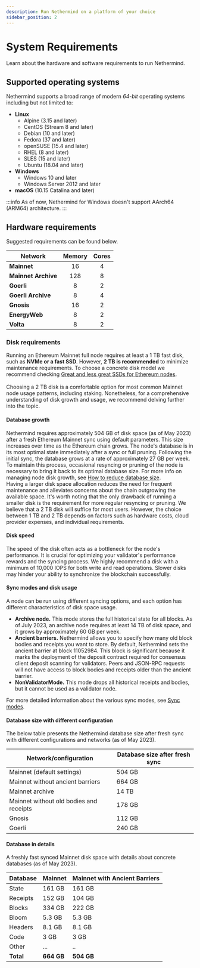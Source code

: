 ```yaml
---
description: Run Nethermind on a platform of your choice
sidebar_position: 2
---
```


# System Requirements

Learn about the hardware and software requirements to run Nethermind.&#x20;

## Supported operating systems

Nethermind supports a broad range of modern _64-bit_ operating systems including but not limited to:

* **Linux**
	* Alpine (3.15 and later)
	* CentOS (Stream 8 and later)
	* Debian (10 and later)
	* Fedora (37 and later)
	* openSUSE (15.4 and later)
	* RHEL (8 and later)
	* SLES (15 and later)
	* Ubuntu (18.04 and later)
* **Windows**
	* Windows 10 and later
	* Windows Server 2012 and later
* **macOS** (10.15 Catalina and later)

:::info
As of now, Nethermind for Windows doesn't support AArch64 (ARM64) architecture.
:::

## Hardware requirements

Suggested requirements can be found below.

| Network             | Memory | Cores |
|---------------------|:------:|:-----:|
| **Mainnet**         |   16   |   4   |
| **Mainnet Archive** |  128   |   8   |
| **Goerli**          |   8    |   2   |
| **Goerli Archive**  |   8    |   4   |
| **Gnosis**          |   16   |   2   |
| **EnergyWeb**       |   8    |   2   |
| **Volta**           |   8    |   2   |

### Disk requirements

Running an Ethereum Mainnet full node requires at least a 1 TB fast disk, such as **NVMe or a fast SSD**. However, **2
TB is recommended** to minimize maintenance requirements. To choose a concrete disk model we recommend
checking [Great and less great SSDs for Ethereum nodes](https://gist.github.com/yorickdowne/f3a3e79a573bf35767cd002cc977b038#the-good).\
\
Choosing a 2 TB disk is a comfortable option for most common Mainnet node usage patterns, including staking.
Nonetheless, for a comprehensive understanding of disk growth and usage, we recommend delving further into the topic.

#### Database growth

Nethermind requires approximately 504 GB of disk space (as of May 2023) after a fresh Ethereum Mainnet sync using
default parameters. This size increases over time as the Ethereum chain grows. The node's database is in its most
optimal state immediately after a sync or full pruning. Following the initial sync, the database grows at a rate of
approximately 27 GB per week. To maintain this process, occasional resyncing or pruning of the node is necessary to
bring it back to its optimal database size. For more info on managing node disk growth,
see [How to reduce database size](../02-fundamentals/08-how-to-reduce-database-size/README.md). \
Having a larger disk space allocation reduces the need for frequent maintenance and alleviates concerns about the chain
outgrowing the available space. It's worth noting that the only drawback of running a smaller disk is the requirement
for more regular resyncing or pruning. We believe that a 2 TB disk will suffice for most users. However, the choice
between 1 TB and 2 TB depends on factors such as hardware costs, cloud provider expenses, and individual requirements.

#### Disk speed

The speed of the disk often acts as a bottleneck for the node's performance. It is crucial for optimizing your
validator's performance rewards and the syncing process. We highly recommend a disk with a minimum of 10,000 IOPS for
both write and read operations. Slower disks may hinder your ability to synchronize the blockchain successfully.

#### Sync modes and disk usage

A node can be run using different syncing options, and each option has different characteristics of disk space usage.

* **Archive node.** This mode stores the full historical state for all blocks. As of July 2023, an archive node requires
  at least 14 TB of disk space, and it grows by approximately 60 GB per week.&#x20;
* **Ancient barriers.** Nethermind allows you to specify how many old block bodies and receipts you want to store. By
  default, Nethermind sets the ancient barrier at block 11052984. This block is significant because it marks the
  deployment of the deposit contract required for consensus client deposit scanning for validators. Peers and JSON-RPC
  requests will not have access to block bodies and receipts older than the ancient barrier.
* **NonValidatorMode.** This mode drops all historical receipts and bodies, but it cannot be used as a validator node.

For more detailed information about the various sync modes,
see [Sync modes](../02-fundamentals/03-sync-modes.md).

#### Database size with different configuration

The below table presents the Nethermind database size after fresh sync with different configurations and networks (as of
May 2023).

| Network/configuration                   | Database size after fresh sync |
|-----------------------------------------|--------------------------------|
| Mainnet (default settings)              | 504 GB                         |
| Mainnet without ancient barriers        | 664 GB                         |
| Mainnet archive                         | 14 TB                          |
| Mainnet without old bodies and receipts | 178 GB                         |
| Gnosis                                  | 112 GB                         |
| Goerli                                  | 240 GB                         |

#### Database in details

A freshly fast synced Mainnet disk space with details about concrete databases (as of May 2023).

| Database  | Mainnet    | Mainnet with Ancient Barriers |
|-----------|------------|-------------------------------|
| State     | 161 GB     | 161 GB                        |
| Receipts  | 152 GB     | 104 GB                        |
| Blocks    | 334 GB     | 222 GB                        |
| Bloom     | 5.3 GB     | 5.3 GB                        |
| Headers   | 8.1 GB     | 8.1 GB                        |
| Code      | 3 GB       | 3 GB                          |
| Other     | ...        | ..                            |
| **Total** | **664 GB** | **504 GB**                    |
